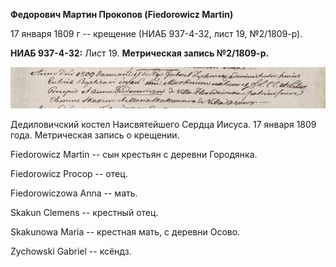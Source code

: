 **Федорович Мартин Прокопов (Fiedorowicz Martin)**

17 января 1809 г -- крещение (НИАБ 937-4-32, лист 19, №2/1809-р).

**НИАБ 937-4-32:** Лист 19. **Метрическая запись №2/1809-р.**

![](./media/53c78b565a452811aecb838fdc4674f7def498ec.png)

Дедиловичский костел Наисвятейшего Сердца Иисуса. 17 января 1809 года.
Метрическая запись о крещении.

Fiedorowicz Martin -- сын крестьян с деревни Городянка.

Fiedorowicz Procop -- отец.

Fiedorowiczowa Anna -- мать.

Skakun Clemens -- крестный отец.

Skakunowa Maria -- крестная мать, с деревни Осово.

Zychowski Gabriel -- ксёндз.
